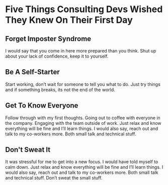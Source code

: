 # Five Things Consulting Devs Wished They Knew On Their First Day

## Forget Imposter Syndrome
I would say that you come in here more prepared than you think.
Shut up about your lack of confidence, keep it to yourself.

## Be A Self-Starter
Start working, don’t wait for someone to tell you what to do.
Just try things and if something breaks, its not the end of the world.

## Get To Know Everyone
Follow through with my first thoughts. Going out to coffee with everyone in the company.
Engaging with the team outside of work.
Just relax and know everything will be fine and I’ll learn things. I would also say, reach out and talk to my co-workers more. Both small talk and technical stuff.

## Don't Sweat It
It was stressful for me to get into a new focus. I would have told myself to calm down.
Just relax and know everything will be fine and I’ll learn things. I would also say, reach out and talk to my co-workers more. Both small talk and technical stuff.
Don’t sweat the small stuff.

